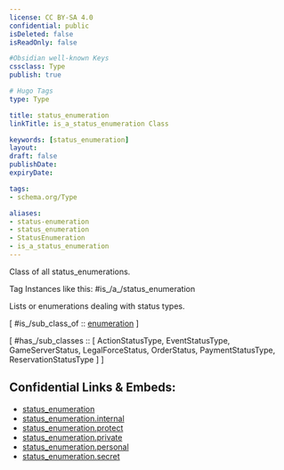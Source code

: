 ```yaml
---
license: CC BY-SA 4.0
confidential: public
isDeleted: false
isReadOnly: false

#Obsidian well-known Keys
cssclass: Type
publish: true

# Hugo Tags
type: Type

title: status_enumeration
linkTitle: is_a_status_enumeration Class

keywords: [status_enumeration]
layout: 
draft: false
publishDate:
expiryDate: 

tags:
- schema.org/Type

aliases:
- status-enumeration
- status_enumeration
- StatusEnumeration
- is_a_status_enumeration
---
```


Class of all status_enumerations.

Tag Instances like this: 
#is_/a_/status_enumeration

Lists or enumerations dealing with status types.

[ #is_/sub_class_of :: [enumeration](schema.org/Type/is_a_/intangible/enumeration.md) ]

[ #has_/sub_classes :: [ ActionStatusType, EventStatusType, GameServerStatus, LegalForceStatus, OrderStatus, PaymentStatusType, ReservationStatusType ] ]



## Confidential Links & Embeds: 
- [status_enumeration](../../../../../../_public/schema.org/Type/is_a_/intangible/enumeration/status_enumeration.md) 
- [status_enumeration.internal](../../../../../../_internal/schema.org/Type/is_a_/intangible/enumeration/status_enumeration.internal.md) 
- [status_enumeration.protect](../../../../../../_protect/schema.org/Type/is_a_/intangible/enumeration/status_enumeration.protect.md) 
- [status_enumeration.private](../../../../../../_private/schema.org/Type/is_a_/intangible/enumeration/status_enumeration.private.md) 
- [status_enumeration.personal](../../../../../../_personal/schema.org/Type/is_a_/intangible/enumeration/status_enumeration.personal.md) 
- [status_enumeration.secret](../../../../../../_secret/schema.org/Type/is_a_/intangible/enumeration/status_enumeration.secret.md) 
